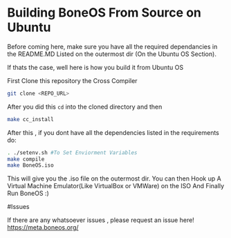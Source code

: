 # Building BoneOS From Source on Ubuntu

Before coming here, make sure you have all the required dependancies in the README.MD Listed on the outermost dir (On the Ubuntu OS Section).

If thats the case, well here is how you build it from Ubuntu OS


First Clone this repository the Cross Compiler 

```sh
git clone <REPO_URL>
```

After you did this `cd` into the cloned directory and then

```sh
make cc_install 
```

After this , if you dont have all the dependencies listed in the requirements do: 

```sh
. ./setenv.sh #To Set Enviorment Variables
make compile
make BoneOS.iso
```

This will give you the .iso file on the outermost dir. You can then Hook up
A Virtual Machine Emulator(Like VirtualBox or VMWare) on the ISO And Finally Run BoneOS :)

#Issues

If there are any whatsoever issues , please request an issue here! https://meta.boneos.org/